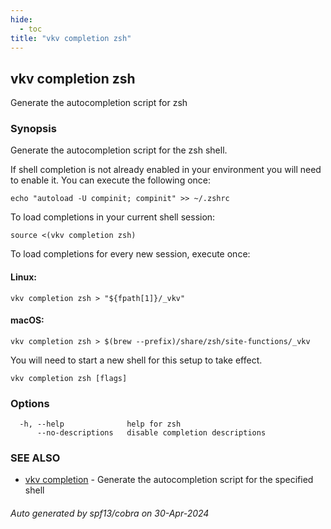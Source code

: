 ```yaml
---
hide:
  - toc
title: "vkv completion zsh"
---
```

## vkv completion zsh

Generate the autocompletion script for zsh

### Synopsis

Generate the autocompletion script for the zsh shell.

If shell completion is not already enabled in your environment you will need
to enable it.  You can execute the following once:

	echo "autoload -U compinit; compinit" >> ~/.zshrc

To load completions in your current shell session:

	source <(vkv completion zsh)

To load completions for every new session, execute once:

#### Linux:

	vkv completion zsh > "${fpath[1]}/_vkv"

#### macOS:

	vkv completion zsh > $(brew --prefix)/share/zsh/site-functions/_vkv

You will need to start a new shell for this setup to take effect.


```
vkv completion zsh [flags]
```

### Options

```
  -h, --help              help for zsh
      --no-descriptions   disable completion descriptions
```

### SEE ALSO

* [vkv completion](vkv_completion.md)	 - Generate the autocompletion script for the specified shell

###### Auto generated by spf13/cobra on 30-Apr-2024
